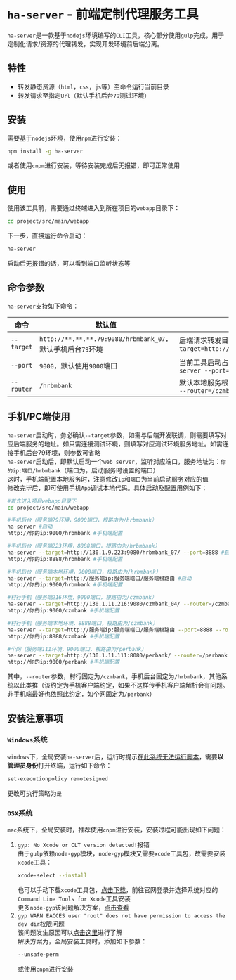# `ha-server` - 前端定制代理服务工具

`ha-server`是一款基于`nodejs`环境编写的`CLI`工具，核心部分使用`gulp`完成，用于定制化请求/资源的代理转发，实现开发环境前后端分离。

## 特性
* 转发静态资源（`html`，`css`，`js`等）至命令运行当前目录
* 转发请求至指定`Url`（默认手机后台`79`测试环境）

## 安装
需要基于`nodejs`环境，使用`npm`进行安装：
```bash
npm install -g ha-server
```
或者使用`cnpm`进行安装，等待安装完成后无报错，即可正常使用

## 使用
使用该工具前，需要通过终端进入到所在项目的`webapp`目录下：
```bash
cd project/src/main/webapp
```
下一步，直接运行命令启动：
```bash
ha-server
```
启动后无报错的话，可以看到端口监听状态等

## 命令参数
`ha-server`支持如下命令：  

| 命令 | 默认值 | 描述 |
| ----- | ----- | ----- |
| `--target` | `http://**.**.**.79:9080/hrbmbank_07`，默认手机后台`79`环境 | 后端请求转发目标地址，使用如：`ha-server --target=http://**.**.**.79:9080/hrbmbank_07` |
| `--port` | `9000`，默认使用`9000`端口 | 当前工具启动占用的端口号，使用如：`ha-server --port=8888` |
| `--router` | `/hrbmbank` | 默认本地服务根路由，村行使用如：`ha-server --router=/czmbank` |


## 手机/PC端使用
`ha-server`启动时，务必确认`--target`参数，如需与后端开发联调，则需要填写对应后端服务的地址。如只需连接测试环境，则填写对应测试环境服务地址。如需连接手机后台79环境，则参数可省略  
`ha-server`启动后，即默认启动一个`web server`，监听对应端口，服务地址为：`你的ip:端口/hrbmbank`（端口为，启动服务时设置的端口）  
这时，手机端配置本地服务时，注意修改`ip`和`端口`为当前启动服务对应的值  
修改完毕后，即可使用手机`App`调试本地代码。具体启动及配置用例如下：
```bash
#首先进入项目webapp目录下
cd project/src/main/webapp

#手机后台（服务端79环境，9000端口，根路由为/hrbmbank）
ha-server #启动
http://你的ip:9000/hrbmbank #手机端配置

#手机后台（服务端223环境，8888端口，根路由为/hrbmbank）
ha-server --target=http://130.1.9.223:9080/hrbmbank_07/ --port=8888 #启动
http://你的ip:8888/hrbmbank #手机端配置

#手机后台（服务端本地环境，9000端口，根路由为/hrbmbank）
ha-server --target=http://服务端ip:服务端端口/服务端根路由 #启动
http://你的ip:9000/hrbmbank #手机端配置

#村行手机（服务端216环境，9000端口，根路由为/czmbank）
ha-server --target=http://130.1.11.216:9080/czmbank_04/ --router=/czmbank #启动
http://你的ip:9000/czmbank #手机端配置

#村行手机（服务端本地环境，8888端口，根路由为/czmbank）
ha-server --target=http://服务端ip:服务端端口/服务端根路由 --port=8888 --router=/czmbank #启动
http://你的ip:8888/czmbank #手机端配置

#个网（服务端111环境，9000端口，根路由为/perbank）
ha-server --target=http://130.1.11.111:8080/perbank/ --router=/perbank #启动
http://你的ip:9000/perbank #手机端配置
```
其中，`--router`参数，村行固定为`/czmbank`，手机后台固定为`/hrbmbank`，其他系统以此类推（该约定为手机客户端约定，如果不这样传手机客户端解析会有问题。非手机端最好也依照此约定，如个网固定为`/perbank`）

## 安装注意事项
### `Windows`系统
`windows`下，全局安装`ha-server`后，运行时提示[在此系统无法运行脚本](https://blog.csdn.net/u013761036/article/details/53425492)，需要**以管理员身份**打开终端，运行如下命令：
```bash
set-executionpolicy remotesigned
```
更改可执行策略为`是`
### `OSX`系统
`mac`系统下，全局安装时，推荐使用`cnpm`进行安装，安装过程可能出现如下问题：
1. `gyp: No Xcode or CLT version detected!`报错  
    由于`gulp`依赖`node-gyp`模块，`node-gyp`模块又需要`xcode`工具包，故需要安装`xcode`工具：
    ```bash
    xcode-select --install
    ```
    也可以手动下载`xcode`工具包，[点击下载](https://developer.apple.com/download/more/)，前往官网登录并选择系统对应的`Command Line Tools for Xcode`工具安装  
    更多`node-gyp`该问题解决方案，[点击查看](https://github.com/nodejs/node-gyp/blob/HEAD/macOS_Catalina.md)  
2. `gyp WARN EACCES user "root" does not have permission to access the dev dir`权限问题  
    该问题发生原因可以[点击这里](https://segmentfault.com/q/1010000019365121)进行了解  
    解决方案为，全局安装工具时，添加如下参数：
    ```bash
    --unsafe-perm
    ```
    或使用`cnpm`进行安装